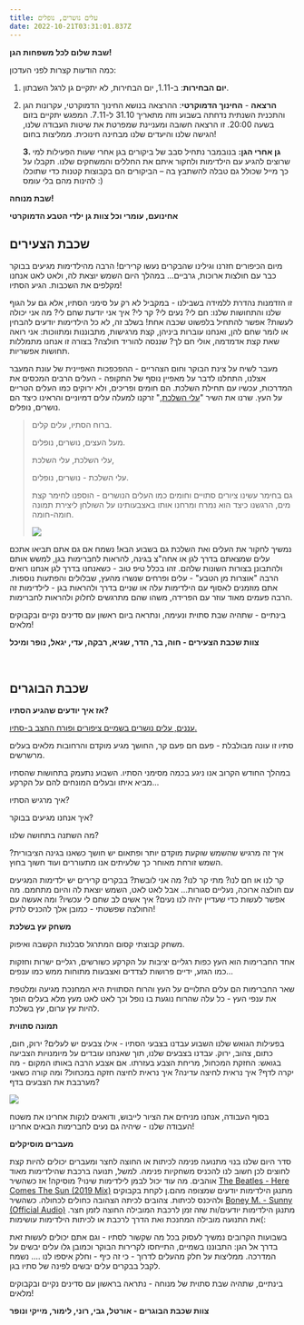 ```yaml
---
title: עלים נושרים, נופלים
date: 2022-10-21T03:31:01.837Z
---
```

**שבת שלום לכל משפחות הגן!**

כמה הודעות קצרות לפני העדכון:

1. **יום הבחירות**: ב-1.11, יום הבחירות, לא יתקיים גן לרגל השבתון.
2. **הרצאה** - **החינוך הדמוקרטי**: ההרצאה בנושא החינוך הדמוקרטי, עקרונות הגן והתכנית השנתית נדחתה בשבוע וזזה מתאריך 31.10 ל-7.11. המפגש יתקיים בזום בשעה 20:00. זו הרצאה חשובה ומעניינת שמפרטת את שיטות העבודה שלנו, הגישה שלנו והיעדים שלנו מבחינה חינוכית. ממליצות בחום!

   **3. גן אחרי הגן:** בנובמבר נתחיל סבב של ביקורים בגן אחרי שעות הפעילות למי שרוצים להגיע עם הילדימות ולחקור איתם את החללים והמשחקים שלנו. תקבלו על כך מייל שכולל גם טבלה להשתבץ בה – הביקורים הם בקבוצות קטנות כדי שתוכלו להינות מהם בלי עומס :)

**שבת מנוחה!**

**אחינועם, עומרי וכל צוות גן ילדי הטבע הדמוקרטי**

## **שכבת הצעירים**

מיום הכיפורים חזרנו וגילינו שהבקרים נעשו קרירים! הרבה מהילדימות מגיעים בבוקר כבר עם חולצות ארוכות, גרביים… במהלך היום השמש יוצאת לה, ולאט לאט אנחנו מקלפים את השכבות. הגיע הסתיו!

זו הזדמנות נהדרת ללמידה בשבילנו - במקביל לא רק על סימני הסתיו, אלא גם על הגוף שלנו והתחושות שלנו: חם לי? נעים לי? קר לי? איך אני יודעת שחם לי? מה אני יכולה לעשות? אפשר להתחיל בלפשוט שכבה אחת! בשלב זה, לא כל הילדימות יודעים להבחין או לומר שחם להן, ואנחנו עוברות ביניהן, קצת מרגישות, מתבוננות ומתווכות: אני רואה שאת קצת אדמדמה, אולי חם לך? שננסה להוריד חולצה? בצורה זו אנחנו מתמללות תחושות אפשריות.

מעבר לשיח על צינת הבוקר וחום הצהריים - ההפכפכות האפיינית של עונת המעבר אצלנו, התחלנו לדבר על מאפיין נוסף של התקופה - העלים הרבים המכסים את המדרכות, עכשיו עם תחילת השלכת. הם חומים ופריכים, ולא ירוקים כמו העלים הטריים על העץ. שרנו את השיר "[עלי השלכת](https://www.youtube.com/watch?v=jD42YsAAJS0)," זרקנו למעלה עלים דמיוניים והראינו כיצד הם נושרים, נופלים.

> ברוח הסתיו, עלים קלים.
>
> מעל העצים, נושרים, נופלים.
>
> עלי השלכת, עלי השלכת,
>
> עלי השלכת - נושרים, נופלים.
>
> גם בחימר עשינו ציורים סתויים וחומים כמו העלים הנושרים - הוספנו לחימר קצת מים, הרגשנו כיצד הוא נמרח ומרחנו אותו באצבעותינו על השולחן ליצירת תמונה חומה-חומה.
>
> ![](/assets/pics/uploads/ציור-בחימר.jpg)

נמשיך לחקור את העלים ואת השלכת גם בשבוע הבא! נשמח אם גם אתם תביאו אתכם עלים שמצאתם בדרך לגן או אחה"צ בגינה, להראות לחברימות בגן, למשש אותם ולהתבונן בצורות השונות שלהם. זהו בכלל טיפ טוב - כשאנחנו בדרך לגן אנחנו רואים הרבה "אוצרות מן הטבע" - עלים ופרחים שנשרו מהעץ, שבלולים והפתעות נוספות. אתם מוזמנים לאסוף עם הילדימות עלה או שניים בדרך ולהראות בגן - לילדימות זה הרבה פעמים מאוד עוזר עם הפרידה, משהו שהם מתרגשים לחלוק ולהראות לחברימות.

בינתיים - שתהיה שבת סתוית ונעימה, ונתראה ביום ראשון עם סדינים נקיים ובקבוקים מלאים!

**צוות שכבת הצעירים - חוה, בר, הדר, שגיא, רבקה, עדי, יגאל, נופר ומיכל**

 

## **שכבת הבוגרים**

**אז איך יודעים שהגיע הסתיו?**

[עננים, עלים נושרים בשמיים ציפורים ופורח החצב ב-סתיו.](https://www.youtube.com/watch?v=fjmEF8F9gTU)

סתיו זו עונה מבולבלת - פעם חם פעם קר, החושך מגיע מוקדם והרחובות מלאים בעלים מרשרשים.

במהלך החודש הקרוב אנו ניגע בכמה מסימני הסתיו. השבוע נתעמק בתחושות שהסתיו מביא איתו ובעלים המונחים להם על הקרקע...

איך מרגיש הסתיו?

איך אנחנו מגיעים בבוקר?

מה השתנה בתחושה שלנו?

איך זה מרגיש שהשמש שוקעת מוקדם יותר ופתאום יש חושך כשאנו בגינה הציבורית? השמש זורחת מאוחר כך שלעיתים אנו מתעוררים ועוד חשוך בחוץ.

קר לנו או חם לנו? מתי קר לנו? מה אני לובשת? בבקרים קרירים יש ילדימות המגיעים עם חולצה ארוכה, נעליים סגורות… אבל לאט לאט, השמש יוצאת לה והיום מתחמם. מה אפשר לעשות כדי שעדיין יהיה לנו נעים? איך אשים לב שחם לי עכשיו? ומה אעשה עם החולצה שפשטתי - כמובן אלך להכניס לתיק!

**משחק עץ בשלכת** 

משחק קבוצתי קסום המתרגל סבלנות הקשבה ואיפוק. 

אחד החברימות הוא העץ כפות רגליים יציבות על הקרקע כשורשים, רגליים ישרות וחזקות כמו הגזע, ידיים פרושות לצדדים ואצבעות מתוחות ממש כמו ענפים… 

שאר החברימות הם עלים התלויים על העץ והרוח הסתווית היא המחנכת מגיעה ומלטפת את ענפי העץ - כל עלה שהרוח נוגעת בו נופל וכך לאט לאט מעץ מלא בעלים הופך להיות עץ ערום, עץ בשלכת.  

**תמונה סתווית**

בפעילות הגואש שלנו השבוע עבדנו בצבעי הסתיו - אילו צבעים יש לעלים? ירוק, חום, כתום, צהוב, ירוק. עבדנו בצבעים שלנו, תוך שאנחנו עובדים על מיומנויות הצביעה בגואש: החזקת המכחול, מריחת הצבע בעזרתו. אם אצבע הרבה באותו המקום - מה יקרה לדף? איך נראית לחיצה עדינה? איך נראית לחיצה חזקה במכחול? ומה קורה כשאני מערבבת את הצבעים בדף?

![](/assets/pics/uploads/ציורי-סתיו.jpg)

בסוף העבודה, אנחנו מניחים את הציור לייבוש, ודואגים לנקות אחרינו את משטח העבודה שלנו - שיהיה גם נעים לחברימות הבאים אחרינו!

**מעברים מוסיקלים**

סדר היום שלנו בנוי מתנועה פנימה לכיתות או החוצה לחצר ומעברים יכולים להיות קצת לחוצים לכן חשוב לנו להכניס משחקיות פנימה. למשל, תנועה ברכבת שהילדימות מאוד אוהבים. מה עוד יכול לבמן לילדימות שינוי? מוסיקה! אז כשהשיר [The Beatles - Here Comes The Sun (2019 Mix)](https://youtu.be/KQetemT1sWc) מתנגן הילדימות יודעים שמצופה מהם.ן לקחת בקבוקים ולהיכנס לכיתות. צהובים לכיתה הצהובה כחולים לכחולה. כשהשיר [Boney M. - Sunny (Official Audio)](https://youtu.be/ghGiv7YLC7Q) מתנגן הילדימות יודעים/ות שזה זמן לרכבת המובילה החוצה לזמן חצר. את התנועה מובילה המחנכת ואת הדרך לרכבת או לכיתות הילדימות עושימות(:

בשבועות הקרובים נמשיך לעסוק בכל מה שקשור לסתיו - וגם אתם יכולים לעשות זאת בדרך אל הגן: התבוננו בשמיים, התייחסו לקרירות הבוקר וכמובן גלו עלים יבשים על המדרכה. ממליצות על חלק מהעלים לדרוך - כי זה כיף - וחלק איספו לנו …. נשמח לקבל בבקרים עלים יבשים לפינה של סתיו בגן.

בינתיים, שתהיה שבת סתוית של מנוחה - נתראה בראשון עם סדינים נקיים ובקבוקים מלאים!

**צוות שכבת הבוגרים - אורטל, גבי, רוני, לימור, מייקי ונופר**